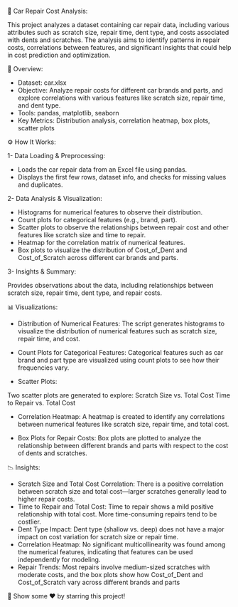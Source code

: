 🚗 Car Repair Cost Analysis:

This project analyzes a dataset containing car repair data, including various attributes such as scratch size, repair time, dent type, and costs associated with dents and scratches. The analysis aims to identify patterns in repair costs, correlations between features, and significant insights that could help in cost prediction and optimization.

📌 Overview:

- Dataset: car.xlsx
- Objective: Analyze repair costs for different car brands and parts, and explore correlations with various features like scratch size, repair time, and dent type.
- Tools: pandas, matplotlib, seaborn
- Key Metrics: Distribution analysis, correlation heatmap, box plots, scatter plots

⚙️ How It Works:

1- Data Loading & Preprocessing:

- Loads the car repair data from an Excel file using pandas.
- Displays the first few rows, dataset info, and checks for missing values and duplicates.

2- Data Analysis & Visualization:

- Histograms for numerical features to observe their distribution.
- Count plots for categorical features (e.g., brand, part).
- Scatter plots to observe the relationships between repair cost and other features like scratch size and time to repair.
- Heatmap for the correlation matrix of numerical features.
- Box plots to visualize the distribution of Cost_of_Dent and Cost_of_Scratch across different car brands and parts.

3- Insights & Summary:

Provides observations about the data, including relationships between scratch size, repair time, dent type, and repair costs.

📊 Visualizations:

- Distribution of Numerical Features:
The script generates histograms to visualize the distribution of numerical features such as scratch size, repair time, and cost.

- Count Plots for Categorical Features:
Categorical features such as car brand and part type are visualized using count plots to see how their frequencies vary.

- Scatter Plots:
  
Two scatter plots are generated to explore:
Scratch Size vs. Total Cost
Time to Repair vs. Total Cost

- Correlation Heatmap:
A heatmap is created to identify any correlations between numerical features like scratch size, repair time, and total cost.

- Box Plots for Repair Costs:
Box plots are plotted to analyze the relationship between different brands and parts with respect to the cost of dents and scratches.

📉 Insights:

- Scratch Size and Total Cost Correlation: There is a positive correlation between scratch size and total cost—larger scratches generally lead to higher repair costs.
- Time to Repair and Total Cost: Time to repair shows a mild positive relationship with total cost. More time-consuming repairs tend to be costlier.
- Dent Type Impact: Dent type (shallow vs. deep) does not have a major impact on cost variation for scratch size or repair time.
- Correlation Heatmap: No significant multicollinearity was found among the numerical features, indicating that features can be used independently for modeling.
- Repair Trends: Most repairs involve medium-sized scratches with moderate costs, and the box plots show how Cost_of_Dent and Cost_of_Scratch vary across different brands and parts

🌟 Show some ❤️ by starring this project!
